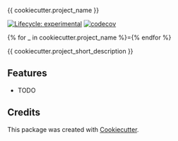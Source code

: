 {{ cookiecutter.project_name }}

<!-- badges: start -->

[![Lifecycle:
experimental](https://img.shields.io/badge/lifecycle-experimental-orange.svg)](https://lifecycle.r-lib.org/articles/stages.html#experimental) [![codecov](https://codecov.io/gh/isabelizimm/vetiver-python/branch/main/graph/badge.svg?token=CW6JHVS6ZX)](https://codecov.io/gh/isabelizimm/vetiver-python)

<!-- badges: end -->{% for _ in cookiecutter.project_name %}={% endfor %}


{{ cookiecutter.project_short_description }}


Features
--------

* TODO

Credits
-------

This package was created with [Cookiecutter](https://github.com/audreyr/cookiecutter).


